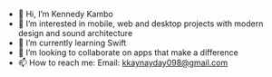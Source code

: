 - 👋 Hi, I’m Kennedy Kambo
- 👀 I’m interested in mobile, web and desktop projects with modern design and sound architecture
- 🌱 I’m currently learning Swift
- 💞️ I’m looking to collaborate on apps that make a difference
- 📫 How to reach me: Email: kkaynayday098@gmail.com

<!---
IamKennedyKambo/IamKennedyKambo is a ✨ special ✨ repository because its `README.md` (this file) appears on your GitHub profile.
You can click the Preview link to take a look at your changes.
--->
